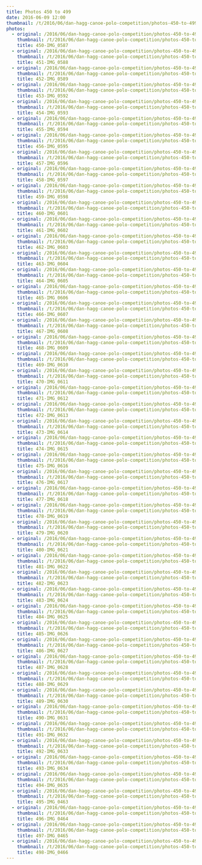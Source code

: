 ```yaml
---
title: Photos 450 to 499
date: 2016-06-09 12:00
thumbnail: /t/2016/06/dan-hagg-canoe-polo-competition/photos-450-to-499/450-img_0587.jpg
photos:
  - original: /2016/06/dan-hagg-canoe-polo-competition/photos-450-to-499/450-img_0587.jpg
    thumbnail: /t/2016/06/dan-hagg-canoe-polo-competition/photos-450-to-499/450-img_0587.jpg
    title: 450-IMG_0587
  - original: /2016/06/dan-hagg-canoe-polo-competition/photos-450-to-499/451-img_0588.jpg
    thumbnail: /t/2016/06/dan-hagg-canoe-polo-competition/photos-450-to-499/451-img_0588.jpg
    title: 451-IMG_0588
  - original: /2016/06/dan-hagg-canoe-polo-competition/photos-450-to-499/452-img_0589.jpg
    thumbnail: /t/2016/06/dan-hagg-canoe-polo-competition/photos-450-to-499/452-img_0589.jpg
    title: 452-IMG_0589
  - original: /2016/06/dan-hagg-canoe-polo-competition/photos-450-to-499/453-img_0592.jpg
    thumbnail: /t/2016/06/dan-hagg-canoe-polo-competition/photos-450-to-499/453-img_0592.jpg
    title: 453-IMG_0592
  - original: /2016/06/dan-hagg-canoe-polo-competition/photos-450-to-499/454-img_0593.jpg
    thumbnail: /t/2016/06/dan-hagg-canoe-polo-competition/photos-450-to-499/454-img_0593.jpg
    title: 454-IMG_0593
  - original: /2016/06/dan-hagg-canoe-polo-competition/photos-450-to-499/455-img_0594.jpg
    thumbnail: /t/2016/06/dan-hagg-canoe-polo-competition/photos-450-to-499/455-img_0594.jpg
    title: 455-IMG_0594
  - original: /2016/06/dan-hagg-canoe-polo-competition/photos-450-to-499/456-img_0595.jpg
    thumbnail: /t/2016/06/dan-hagg-canoe-polo-competition/photos-450-to-499/456-img_0595.jpg
    title: 456-IMG_0595
  - original: /2016/06/dan-hagg-canoe-polo-competition/photos-450-to-499/457-img_0596.jpg
    thumbnail: /t/2016/06/dan-hagg-canoe-polo-competition/photos-450-to-499/457-img_0596.jpg
    title: 457-IMG_0596
  - original: /2016/06/dan-hagg-canoe-polo-competition/photos-450-to-499/458-img_0597.jpg
    thumbnail: /t/2016/06/dan-hagg-canoe-polo-competition/photos-450-to-499/458-img_0597.jpg
    title: 458-IMG_0597
  - original: /2016/06/dan-hagg-canoe-polo-competition/photos-450-to-499/459-img_0598.jpg
    thumbnail: /t/2016/06/dan-hagg-canoe-polo-competition/photos-450-to-499/459-img_0598.jpg
    title: 459-IMG_0598
  - original: /2016/06/dan-hagg-canoe-polo-competition/photos-450-to-499/460-img_0601.jpg
    thumbnail: /t/2016/06/dan-hagg-canoe-polo-competition/photos-450-to-499/460-img_0601.jpg
    title: 460-IMG_0601
  - original: /2016/06/dan-hagg-canoe-polo-competition/photos-450-to-499/461-img_0602.jpg
    thumbnail: /t/2016/06/dan-hagg-canoe-polo-competition/photos-450-to-499/461-img_0602.jpg
    title: 461-IMG_0602
  - original: /2016/06/dan-hagg-canoe-polo-competition/photos-450-to-499/462-img_0603.jpg
    thumbnail: /t/2016/06/dan-hagg-canoe-polo-competition/photos-450-to-499/462-img_0603.jpg
    title: 462-IMG_0603
  - original: /2016/06/dan-hagg-canoe-polo-competition/photos-450-to-499/463-img_0604.jpg
    thumbnail: /t/2016/06/dan-hagg-canoe-polo-competition/photos-450-to-499/463-img_0604.jpg
    title: 463-IMG_0604
  - original: /2016/06/dan-hagg-canoe-polo-competition/photos-450-to-499/464-img_0605.jpg
    thumbnail: /t/2016/06/dan-hagg-canoe-polo-competition/photos-450-to-499/464-img_0605.jpg
    title: 464-IMG_0605
  - original: /2016/06/dan-hagg-canoe-polo-competition/photos-450-to-499/465-img_0606.jpg
    thumbnail: /t/2016/06/dan-hagg-canoe-polo-competition/photos-450-to-499/465-img_0606.jpg
    title: 465-IMG_0606
  - original: /2016/06/dan-hagg-canoe-polo-competition/photos-450-to-499/466-img_0607.jpg
    thumbnail: /t/2016/06/dan-hagg-canoe-polo-competition/photos-450-to-499/466-img_0607.jpg
    title: 466-IMG_0607
  - original: /2016/06/dan-hagg-canoe-polo-competition/photos-450-to-499/467-img_0608.jpg
    thumbnail: /t/2016/06/dan-hagg-canoe-polo-competition/photos-450-to-499/467-img_0608.jpg
    title: 467-IMG_0608
  - original: /2016/06/dan-hagg-canoe-polo-competition/photos-450-to-499/468-img_0609.jpg
    thumbnail: /t/2016/06/dan-hagg-canoe-polo-competition/photos-450-to-499/468-img_0609.jpg
    title: 468-IMG_0609
  - original: /2016/06/dan-hagg-canoe-polo-competition/photos-450-to-499/469-img_0610.jpg
    thumbnail: /t/2016/06/dan-hagg-canoe-polo-competition/photos-450-to-499/469-img_0610.jpg
    title: 469-IMG_0610
  - original: /2016/06/dan-hagg-canoe-polo-competition/photos-450-to-499/470-img_0611.jpg
    thumbnail: /t/2016/06/dan-hagg-canoe-polo-competition/photos-450-to-499/470-img_0611.jpg
    title: 470-IMG_0611
  - original: /2016/06/dan-hagg-canoe-polo-competition/photos-450-to-499/471-img_0612.jpg
    thumbnail: /t/2016/06/dan-hagg-canoe-polo-competition/photos-450-to-499/471-img_0612.jpg
    title: 471-IMG_0612
  - original: /2016/06/dan-hagg-canoe-polo-competition/photos-450-to-499/472-img_0613.jpg
    thumbnail: /t/2016/06/dan-hagg-canoe-polo-competition/photos-450-to-499/472-img_0613.jpg
    title: 472-IMG_0613
  - original: /2016/06/dan-hagg-canoe-polo-competition/photos-450-to-499/473-img_0614.jpg
    thumbnail: /t/2016/06/dan-hagg-canoe-polo-competition/photos-450-to-499/473-img_0614.jpg
    title: 473-IMG_0614
  - original: /2016/06/dan-hagg-canoe-polo-competition/photos-450-to-499/474-img_0615.jpg
    thumbnail: /t/2016/06/dan-hagg-canoe-polo-competition/photos-450-to-499/474-img_0615.jpg
    title: 474-IMG_0615
  - original: /2016/06/dan-hagg-canoe-polo-competition/photos-450-to-499/475-img_0616.jpg
    thumbnail: /t/2016/06/dan-hagg-canoe-polo-competition/photos-450-to-499/475-img_0616.jpg
    title: 475-IMG_0616
  - original: /2016/06/dan-hagg-canoe-polo-competition/photos-450-to-499/476-img_0617.jpg
    thumbnail: /t/2016/06/dan-hagg-canoe-polo-competition/photos-450-to-499/476-img_0617.jpg
    title: 476-IMG_0617
  - original: /2016/06/dan-hagg-canoe-polo-competition/photos-450-to-499/477-img_0618.jpg
    thumbnail: /t/2016/06/dan-hagg-canoe-polo-competition/photos-450-to-499/477-img_0618.jpg
    title: 477-IMG_0618
  - original: /2016/06/dan-hagg-canoe-polo-competition/photos-450-to-499/478-img_0619.jpg
    thumbnail: /t/2016/06/dan-hagg-canoe-polo-competition/photos-450-to-499/478-img_0619.jpg
    title: 478-IMG_0619
  - original: /2016/06/dan-hagg-canoe-polo-competition/photos-450-to-499/479-img_0620.jpg
    thumbnail: /t/2016/06/dan-hagg-canoe-polo-competition/photos-450-to-499/479-img_0620.jpg
    title: 479-IMG_0620
  - original: /2016/06/dan-hagg-canoe-polo-competition/photos-450-to-499/480-img_0621.jpg
    thumbnail: /t/2016/06/dan-hagg-canoe-polo-competition/photos-450-to-499/480-img_0621.jpg
    title: 480-IMG_0621
  - original: /2016/06/dan-hagg-canoe-polo-competition/photos-450-to-499/481-img_0622.jpg
    thumbnail: /t/2016/06/dan-hagg-canoe-polo-competition/photos-450-to-499/481-img_0622.jpg
    title: 481-IMG_0622
  - original: /2016/06/dan-hagg-canoe-polo-competition/photos-450-to-499/482-img_0623.jpg
    thumbnail: /t/2016/06/dan-hagg-canoe-polo-competition/photos-450-to-499/482-img_0623.jpg
    title: 482-IMG_0623
  - original: /2016/06/dan-hagg-canoe-polo-competition/photos-450-to-499/483-img_0624.jpg
    thumbnail: /t/2016/06/dan-hagg-canoe-polo-competition/photos-450-to-499/483-img_0624.jpg
    title: 483-IMG_0624
  - original: /2016/06/dan-hagg-canoe-polo-competition/photos-450-to-499/484-img_0625.jpg
    thumbnail: /t/2016/06/dan-hagg-canoe-polo-competition/photos-450-to-499/484-img_0625.jpg
    title: 484-IMG_0625
  - original: /2016/06/dan-hagg-canoe-polo-competition/photos-450-to-499/485-img_0626.jpg
    thumbnail: /t/2016/06/dan-hagg-canoe-polo-competition/photos-450-to-499/485-img_0626.jpg
    title: 485-IMG_0626
  - original: /2016/06/dan-hagg-canoe-polo-competition/photos-450-to-499/486-img_0627.jpg
    thumbnail: /t/2016/06/dan-hagg-canoe-polo-competition/photos-450-to-499/486-img_0627.jpg
    title: 486-IMG_0627
  - original: /2016/06/dan-hagg-canoe-polo-competition/photos-450-to-499/487-img_0628.jpg
    thumbnail: /t/2016/06/dan-hagg-canoe-polo-competition/photos-450-to-499/487-img_0628.jpg
    title: 487-IMG_0628
  - original: /2016/06/dan-hagg-canoe-polo-competition/photos-450-to-499/488-img_0629.jpg
    thumbnail: /t/2016/06/dan-hagg-canoe-polo-competition/photos-450-to-499/488-img_0629.jpg
    title: 488-IMG_0629
  - original: /2016/06/dan-hagg-canoe-polo-competition/photos-450-to-499/489-img_0630.jpg
    thumbnail: /t/2016/06/dan-hagg-canoe-polo-competition/photos-450-to-499/489-img_0630.jpg
    title: 489-IMG_0630
  - original: /2016/06/dan-hagg-canoe-polo-competition/photos-450-to-499/490-img_0631.jpg
    thumbnail: /t/2016/06/dan-hagg-canoe-polo-competition/photos-450-to-499/490-img_0631.jpg
    title: 490-IMG_0631
  - original: /2016/06/dan-hagg-canoe-polo-competition/photos-450-to-499/491-img_0632.jpg
    thumbnail: /t/2016/06/dan-hagg-canoe-polo-competition/photos-450-to-499/491-img_0632.jpg
    title: 491-IMG_0632
  - original: /2016/06/dan-hagg-canoe-polo-competition/photos-450-to-499/492-img_0633.jpg
    thumbnail: /t/2016/06/dan-hagg-canoe-polo-competition/photos-450-to-499/492-img_0633.jpg
    title: 492-IMG_0633
  - original: /2016/06/dan-hagg-canoe-polo-competition/photos-450-to-499/493-img_0634.jpg
    thumbnail: /t/2016/06/dan-hagg-canoe-polo-competition/photos-450-to-499/493-img_0634.jpg
    title: 493-IMG_0634
  - original: /2016/06/dan-hagg-canoe-polo-competition/photos-450-to-499/494-img_0635.jpg
    thumbnail: /t/2016/06/dan-hagg-canoe-polo-competition/photos-450-to-499/494-img_0635.jpg
    title: 494-IMG_0635
  - original: /2016/06/dan-hagg-canoe-polo-competition/photos-450-to-499/495-img_0463.jpg
    thumbnail: /t/2016/06/dan-hagg-canoe-polo-competition/photos-450-to-499/495-img_0463.jpg
    title: 495-IMG_0463
  - original: /2016/06/dan-hagg-canoe-polo-competition/photos-450-to-499/496-img_0464.jpg
    thumbnail: /t/2016/06/dan-hagg-canoe-polo-competition/photos-450-to-499/496-img_0464.jpg
    title: 496-IMG_0464
  - original: /2016/06/dan-hagg-canoe-polo-competition/photos-450-to-499/497-img_0465.jpg
    thumbnail: /t/2016/06/dan-hagg-canoe-polo-competition/photos-450-to-499/497-img_0465.jpg
    title: 497-IMG_0465
  - original: /2016/06/dan-hagg-canoe-polo-competition/photos-450-to-499/498-img_0466.jpg
    thumbnail: /t/2016/06/dan-hagg-canoe-polo-competition/photos-450-to-499/498-img_0466.jpg
    title: 498-IMG_0466
---
```

